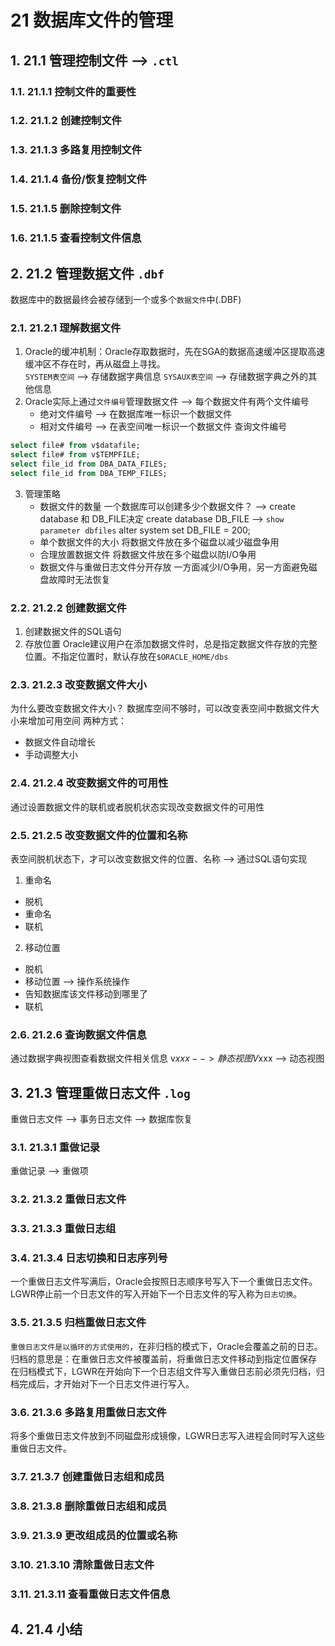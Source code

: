 
# 21 数据库文件的管理

##  1. <a name='ctl'></a>21.1 管理控制文件 --> `.ctl`

###  1.1. <a name=''></a>21.1.1 控制文件的重要性
###  1.2. <a name='-1'></a>21.1.2 创建控制文件
###  1.3. <a name='-1'></a>21.1.3 多路复用控制文件
###  1.4. <a name='-1'></a>21.1.4 备份/恢复控制文件
###  1.5. <a name='-1'></a>21.1.5 删除控制文件
###  1.6. <a name='-1'></a>21.1.5 查看控制文件信息

##  2. <a name='dbf'></a>21.2 管理数据文件 `.dbf`

数据库中的数据最终会被存储到一个或多个`数据文件`中(.DBF)
###  2.1. <a name='-1'></a>21.2.1 理解数据文件

1. Oracle的缓冲机制：Oracle存取数据时，先在SGA的数据高速缓冲区提取高速缓冲区不存在时，再从磁盘上寻找。  
`SYSTEM表空间` --> 存储数据字典信息
`SYSAUX表空间` --> 存储数据字典之外的其他信息
2. Oracle实际上通过`文件编号`管理数据文件 --> 每个数据文件有两个文件编号
    + 绝对文件编号 --> 在数据库唯一标识一个数据文件
    + 相对文件编号 --> 在表空间唯一标识一个数据文件
查询文件编号
```sql
select file# from v$datafile;
select file# from v$TEMPFILE;
select file_id from DBA_DATA_FILES;
select file_id from DBA_TEMP_FILES;
```

3. 管理策略
    + 数据文件的数量
一个数据库可以创建多少个数据文件？ --> create database 和 DB_FILE决定
create database
DB_FILE --> `show parameter dbfiles`
alter system set DB_FILE = 200;
    + 单个数据文件的大小
将数据文件放在多个磁盘以减少磁盘争用
    + 合理放置数据文件
将数据文件放在多个磁盘以防I/O争用
    + 数据文件与重做日志文件分开存放
一方面减少I/O争用，另一方面避免磁盘故障时无法恢复
  
###  2.2. <a name='-1'></a>21.2.2 创建数据文件

1. 创建数据文件的SQL语句
2. 存放位置
Oracle建议用户在添加数据文件时，总是指定数据文件存放的完整位置。不指定位置时，默认存放在`$ORACLE_HOME/dbs`
###  2.3. <a name='-1'></a>21.2.3 改变数据文件大小
为什么要改变数据文件大小？
数据库空间不够时，可以改变表空间中数据文件大小来增加可用空间
两种方式：
+ 数据文件自动增长
+ 手动调整大小
###  2.4. <a name='-1'></a>21.2.4 改变数据文件的可用性

通过设置数据文件的联机或者脱机状态实现改变数据文件的可用性
###  2.5. <a name='-1'></a>21.2.5 改变数据文件的位置和名称

表空间脱机状态下，才可以改变数据文件的位置、名称 --> 通过SQL语句实现
1. 重命名
+ 脱机
+ 重命名
+ 联机
2. 移动位置
+ 脱机
+ 移动位置 --> 操作系统操作
+ 告知数据库该文件移动到哪里了
+ 联机
###  2.6. <a name='-1'></a>21.2.6 查询数据文件信息

通过数据字典视图查看数据文件相关信息
v$xxx --> 静态视图
V$xxx --> 动态视图
##  3. <a name='log'></a>21.3 管理重做日志文件 `.log`

重做日志文件 --> 事务日志文件 --> 数据库恢复

###  3.1. <a name='-1'></a>21.3.1 重做记录

重做记录 --> 重做项
###  3.2. <a name='-1'></a>21.3.2 重做日志文件
###  3.3. <a name='-1'></a>21.3.3 重做日志组
###  3.4. <a name='-1'></a>21.3.4 日志切换和日志序列号

一个重做日志文件写满后，Oracle会按照日志顺序号写入下一个重做日志文件。LGWR停止前一个日志文件的写入开始下一个日志文件的写入称为`日志切换`。

###  3.5. <a name='-1'></a>21.3.5 归档重做日志文件

`重做日志文件是以循环的方式使用的`，在非归档的模式下，Oracle会覆盖之前的日志。  
归档的意思是：在重做日志文件被覆盖前，将重做日志文件移动到指定位置保存  
在归档模式下，LGWR在开始向下一个日志组文件写入重做日志前必须先归档，归档完成后，才开始对下一个日志文件进行写入。
###  3.6. <a name='-1'></a>21.3.6 多路复用重做日志文件

将多个重做日志文件放到不同磁盘形成镜像，LGWR日志写入进程会同时写入这些重做日志文件。

###  3.7. <a name='-1'></a>21.3.7 创建重做日志组和成员
###  3.8. <a name='-1'></a>21.3.8 删除重做日志组和成员
###  3.9. <a name='-1'></a>21.3.9 更改组成员的位置或名称
###  3.10. <a name='-1'></a>21.3.10 清除重做日志文件
###  3.11. <a name='-1'></a>21.3.11 查看重做日志文件信息

##  4. <a name='-1'></a>21.4 小结
